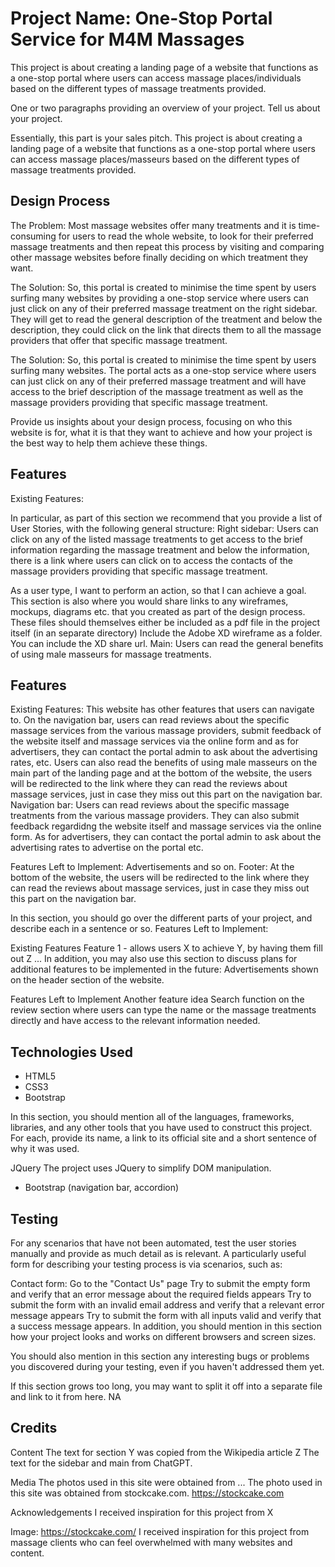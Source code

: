 
# Project Name: One-Stop Portal Service for M4M Massages
This project is about creating a landing page of a website that functions as a one-stop portal where users can access massage places/individuals based on the different types of massage treatments provided. 

One or two paragraphs providing an overview of your project. Tell us about your project.

Essentially, this part is your sales pitch.
This project is about creating a landing page of a website that functions as a one-stop portal where users can access massage places/masseurs based on the different types of massage treatments provided. 


## Design Process
The Problem: Most massage websites offer many treatments and it is time-consuming for users to read the whole website, to look for their preferred massage treatments and then repeat this process by visiting and comparing other massage websites before finally deciding on which treatment they want. 

The Solution: So, this portal is created to minimise the time spent by users surfing many websites by providing a one-stop service where users can just click on any of their preferred massage treatment on the right sidebar. They will get to read the general description of the treatment and below the description, they could click on the link that directs them to all the massage providers that offer that specific massage treatment.  

The Solution: So, this portal is created to minimise the time spent by users surfing many websites. The portal acts as a one-stop service where users can just click on any of their preferred massage treatment and will have access to the brief description of the massage treatment as well as the massage providers providing that specific massage treatment. 

Provide us insights about your design process, focusing on who this website is for, what it is that they want to achieve and how your project is the best way to help them achieve these things.
## Features
Existing Features: 

In particular, as part of this section we recommend that you provide a list of User Stories, with the following general structure:
Right sidebar: Users can click on any of the listed massage treatments to get access to the brief information regarding the massage treatment and below the information, there is a link where users can click on to access the contacts of the massage providers providing that specific massage treatment. 

As a user type, I want to perform an action, so that I can achieve a goal.
This section is also where you would share links to any wireframes, mockups, diagrams etc. that you created as part of the design process. These files should themselves either be included as a pdf file in the project itself (in an separate directory) Include the Adobe XD wireframe as a folder. You can include the XD share url.
Main: Users can read the general benefits of using male masseurs for massage treatments. 

## Features
Existing Features: This website has other features that users can navigate to. On the navigation bar, users can read reviews about the specific massage services from the various massage providers, submit feedback of the website itself and massage services via the online form and as for advertisers, they can contact the portal admin to ask about the advertising rates, etc. Users can also read the benefits of using male masseurs on the main part of the landing page and at the bottom of the website, the users will be redirected to the link where they can read the reviews about massage services, just in case they miss out this part on the navigation bar. 
Navigation bar:  Users can read reviews about the specific massage treatments from the various massage providers. They can also submit feedback regardidng the website itself and massage services via the online form. As for advertisers, they can contact the portal admin to ask about the advertising rates to advertise on the portal etc. 

Features Left to Implement: Advertisements and so on. 
Footer: At the bottom of the website, the users will be redirected to the link where they can read the reviews about massage services, just in case they miss out this part on the navigation bar. 

In this section, you should go over the different parts of your project, and describe each in a sentence or so.
Features Left to Implement: 

Existing Features
Feature 1 - allows users X to achieve Y, by having them fill out Z
...
In addition, you may also use this section to discuss plans for additional features to be implemented in the future:
Advertisements shown on the header section of the website. 

Features Left to Implement
Another feature idea
Search function on the review section where users can type the name or the massage treatments directly and have access to the relevant information needed. 

## Technologies Used

- HTML5 
- CSS3 
- Bootstrap 

In this section, you should mention all of the languages, frameworks, libraries, and any other tools that you have used to construct this project. For each, provide its name, a link to its official site and a short sentence of why it was used.

JQuery
The project uses JQuery to simplify DOM manipulation.
- Bootstrap (navigation bar, accordion)

## Testing

For any scenarios that have not been automated, test the user stories manually and provide as much detail as is relevant. A particularly useful form for describing your testing process is via scenarios, such as:

Contact form:
Go to the "Contact Us" page
Try to submit the empty form and verify that an error message about the required fields appears
Try to submit the form with an invalid email address and verify that a relevant error message appears
Try to submit the form with all inputs valid and verify that a success message appears.
In addition, you should mention in this section how your project looks and works on different browsers and screen sizes.

You should also mention in this section any interesting bugs or problems you discovered during your testing, even if you haven't addressed them yet.

If this section grows too long, you may want to split it off into a separate file and link to it from here.
NA

## Credits

Content
The text for section Y was copied from the Wikipedia article Z
The text for the sidebar and main from ChatGPT. 

Media
The photos used in this site were obtained from ...
The photo used in this site was obtained from stockcake.com. https://stockcake.com

Acknowledgements
I received inspiration for this project from X

Image:  https://stockcake.com/
I received inspiration for this project from massage clients who can feel overwhelmed with many websites and content. 